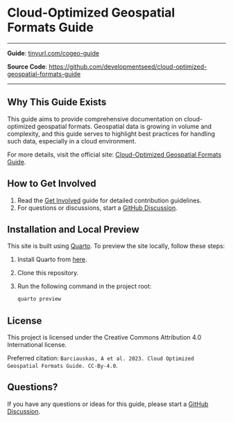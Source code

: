 # Cloud-Optimized Geospatial Formats Guide

---

**Guide**: <a href="https://tinyurl.com/cogeo-guide" target="_blank">tinyurl.com/cogeo-guide</a>

**Source Code**: <a href="https://github.com/developmentseed/cloud-optimized-geospatial-formats-guide" target="_blank">https://github.com/developmentseed/cloud-optimized-geospatial-formats-guide</a>

---

## Why This Guide Exists

This guide aims to provide comprehensive documentation on cloud-optimized geospatial formats. Geospatial data is growing in volume and complexity, and this guide serves to highlight best practices for handling such data, especially in a cloud environment.

For more details, visit the official site: [Cloud-Optimized Geospatial Formats Guide](https://developmentseed.org/cloud-optimized-geospatial-formats-guide/).

## How to Get Involved

1. Read the [Get Involved](./contributing.qmd) guide for detailed contribution guidelines.
2. For questions or discussions, start a [GitHub Discussion](https://github.com/developmentseed/cloud-optimized-geospatial-formats-guide/discussions/new/choose).

## Installation and Local Preview

This site is built using [Quarto](https://quarto.org/docs/get-started/). To preview the site locally, follow these steps:

1. Install Quarto from [here](https://quarto.org/).
2. Clone this repository.
3. Run the following command in the project root:

    ```sh
    quarto preview
    ```

## License

This project is licensed under the Creative Commons Attribution 4.0 International license.

Preferred citation: `Barciauskas, A et al. 2023. Cloud Optimized Geospatial Formats Guide. CC-By-4.0`.

## Questions?

If you have any questions or ideas for this guide, please start a [GitHub Discussion](https://github.com/developmentseed/cloud-optimized-geospatial-formats-guide/discussions/new/choose).

